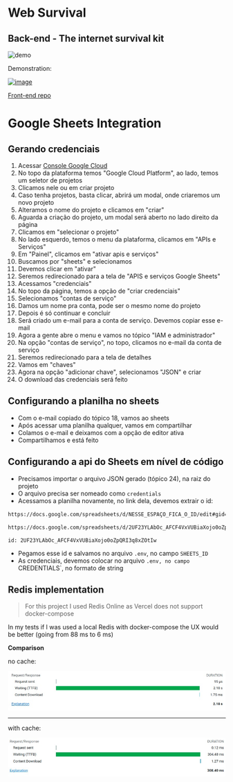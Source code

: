 # Web Survival
## Back-end - The internet survival kit

![demo](https://user-images.githubusercontent.com/54915150/163587557-a3eec3b4-2ca8-41c4-8468-04a8565f0d2a.gif)

<p>
Demonstration:<br>
   
[![image](https://img.shields.io/badge/LinkedIn-0077B5?style=for-the-badge&logo=linkedin&logoColor=white&link=https://www.linkedin.com/posts/altamir-santos_dev-nodejs-backend-activity-6918958334356160512-FWr8?utm_source=linkedin_share&utm_medium=member_desktop_web)](https://www.linkedin.com/posts/altamir-santos_dev-nodejs-backend-activity-6918958334356160512-FWr8?utm_source=linkedin_share&utm_medium=member_desktop_web)

</p>

[Front-end repo](https://github.com/miroswd/internet-kit-front)


# Google Sheets Integration 

## Gerando credenciais
<ol>
<li>Acessar <a href="https://console.cloud.google.com/">Console Google Cloud</a></li>
<li>No topo da plataforma temos "Google Cloud Platform", ao lado, temos um seletor de projetos</li>
<li>Clicamos nele ou em criar projeto</li>
<li>Caso tenha projetos, basta clicar, abrirá um modal, onde criaremos um novo projeto</li>
<li>Alteramos o nome do projeto e clicamos em "criar"</li>
<li>Aguarda a criação do projeto, um modal será aberto no lado direito da página</li>
<li>Clicamos em "selecionar o projeto"</li>
<li>No lado esquerdo, temos o menu da plataforma, clicamos em "APIs e Serviços"</li>
<li>Em "Painel", clicamos em "ativar apis e serviços"</li>
<li>Buscamos por "sheets" e selecionamos</li>
<li>Devemos clicar em "ativar"</li>
<li>Seremos redirecionado para a tela de "APIS e serviços Google Sheets"</li>
<li>Acessamos "credenciais"</li>
<li>No topo da página, temos a opção de "criar credenciais"</li>
<li>Selecionamos "contas de serviço"</li>
<li>Damos um nome pra conta, pode ser o mesmo nome do projeto</li>
<li>Depois é só continuar e concluir</li>
<li>Será criado um e-mail para a conta de serviço. Devemos copiar esse e-mail</li>
<li>Agora a gente abre o menu e vamos no tópico "IAM e administrador"</li>
<li>Na opção "contas de serviço", no topo, clicamos no e-mail da conta de serviço</li>
<li>Seremos redirecionado para a tela de detalhes</li>
<li>Vamos em "chaves"</li>
<li>Agora na opção "adicionar chave", selecionamos "JSON" e criar</li>
<li>O download das credenciais será feito</li>
</ol>

## Configurando a planilha no sheets
- Com o e-mail copiado do tópico 18, vamos ao sheets
- Após acessar uma planilha qualquer, vamos em compartilhar
- Colamos o e-mail e deixamos com a opção de editor ativa
- Compartilhamos e está feito

## Configurando a api do Sheets em nível de código
- Precisamos importar o arquivo JSON gerado (tópico 24), na raiz do projeto
- O arquivo precisa ser nomeado como ```credentials```
- Acessamos a planilha novamente, no link dela, devemos extrair o id:

```
https://docs.google.com/spreadsheets/d/NESSE_ESPAÇO_FICA_O_ID/edit#gid=0
```
```
https://docs.google.com/spreadsheets/d/2UF23YLAbOc_AFCF4VxVUBiaXojo0oZpQRI3q8xZOtIw/edit#gid=0
```
```
id: 2UF23YLAbOc_AFCF4VxVUBiaXojo0oZpQRI3q8xZOtIw
```

- Pegamos esse id e salvamos no arquivo `.env`, no campo `SHEETS_ID`
- As credenciais, devemos colocar no arquivo `.env, no campo `CREDENTIALS`, no formato de string


## Redis implementation
> For this project I used Redis Online as Vercel does not support docker-compose

In my tests if I was used a local Redis with docker-compose the UX would be better (going from 88 ms to 6 ms) 


**Comparison**

no cache:

![No cache](./assets/no-cache.png)


---

with cache:

![With cache](./assets/with-cache.png)
